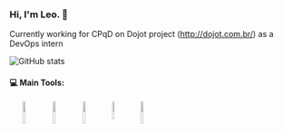 ### Hi, I'm Leo. 👋

Currently working for CPqD on Dojot project (http://dojot.com.br/) as a DevOps intern

![GitHub stats](https://github-readme-stats.vercel.app/api?username=marianoleonardo&show_icons=true&theme=radical)

#### :computer: Main Tools: 
<p align="center">
  <img align="left" img width="10%" src="https://kubernetes.io/images/favicon.png">
  <img align="left" img width="10%" src="https://cdn.iconscout.com/icon/free/png-256/docker-226091.png">
  <img align="left" img width="10%" src="https://www.mbejda.com/content/images/2016/01/ans.png">
  <img align="left" img width="9%" src="https://upload.wikimedia.org/wikipedia/commons/thumb/7/7a/C_Sharp_logo.svg/1200px-C_Sharp_logo.svg.png">
  <img align="left" img width="10%" src="https://cdn.iconscout.com/icon/free/png-512/c-programming-569564.png">
</p>
